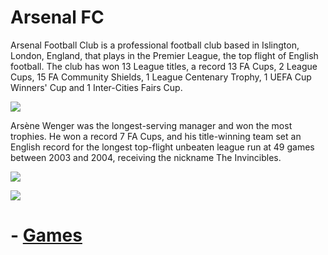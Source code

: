 # Arsenal FC

Arsenal Football Club is a professional football club based in Islington, London, England, that plays in the Premier League, the top flight of English football. The club has won 13 League titles, a record 13 FA Cups, 2 League Cups, 15 FA Community Shields, 1 League Centenary Trophy, 1 UEFA Cup Winners' Cup and 1 Inter-Cities Fairs Cup.

![](https://media.giphy.com/media/ORVArZlFq0DSyVJ6C8/giphy.gif)

Arsène Wenger was the longest-serving manager and won the most trophies. He won a record 7 FA Cups, and his title-winning team set an English record for the longest top-flight unbeaten league run at 49 games between 2003 and 2004, receiving the nickname The Invincibles.


![](https://media.giphy.com/media/Nem0Vlp8hqLhC/giphy.gif)


![](https://upload.wikimedia.org/wikipedia/commons/thumb/d/d1/Emirates_Stadium_-_East_stand_Club_Level.jpg/1024px-Emirates_Stadium_-_East_stand_Club_Level.jpg)

# - [Games](games.md)